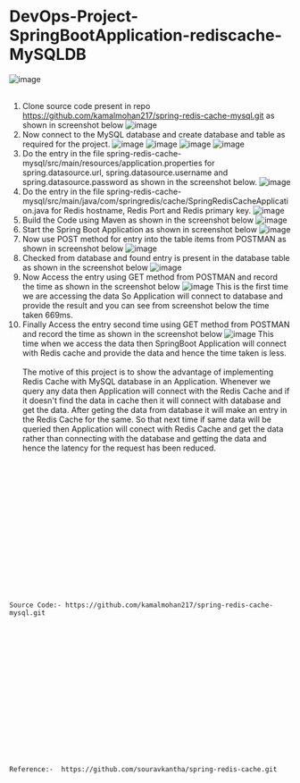 # DevOps-Project-SpringBootApplication-rediscache-MySQLDB
![image](https://github.com/kamalmohan217/DevOps-Project-SpringBootApplication-rediscache-MySQLDB/assets/128888356/3e69b205-a5e1-48e0-a7bb-ddea919ade07)
<br><br/>
1. Clone source code present in repo https://github.com/kamalmohan217/spring-redis-cache-mysql.git as shown in screenshot below
![image](https://github.com/kamalmohan217/DevOps-Project-SpringBootApplication-rediscache-MySQLDB/assets/128888356/b61942f3-21e5-488d-affb-51655cec8583)
2. Now connect to the MySQL database and create database and table as required for the project.
![image](https://github.com/kamalmohan217/DevOps-Project-SpringBootApplication-rediscache-MySQLDB/assets/128888356/fbdff5bc-3b7e-4387-bbf9-fe0f4065064b)
![image](https://github.com/kamalmohan217/DevOps-Project-SpringBootApplication-rediscache-MySQLDB/assets/128888356/340b5dcb-91e8-4f77-b128-ac6646704918)
![image](https://github.com/kamalmohan217/DevOps-Project-SpringBootApplication-rediscache-MySQLDB/assets/128888356/533263d8-e51e-4b98-9a90-181c6d5b4bc2)
![image](https://github.com/kamalmohan217/DevOps-Project-SpringBootApplication-rediscache-MySQLDB/assets/128888356/5ca41da0-2cac-4044-94d8-3392be2c43cc)
3. Do the entry in the file spring-redis-cache-mysql/src/main/resources/application.properties for spring.datasource.url, spring.datasource.username and spring.datasource.password as shown in the screenshot below.
![image](https://github.com/kamalmohan217/DevOps-Project-SpringBootApplication-rediscache-MySQLDB/assets/128888356/d6af64b1-850c-4c7c-8e20-6fbf4129e170)
4. Do the entry in the file spring-redis-cache-mysql/src/main/java/com/springredis/cache/SpringRedisCacheApplication.java for Redis hostname, Redis Port and Redis primary key.
![image](https://github.com/kamalmohan217/DevOps-Project-SpringBootApplication-rediscache-MySQLDB/assets/128888356/a3ff0fc7-b1ad-4209-be43-9f328995d606)
5. Build the Code using Maven as shown in the screenshot below
![image](https://github.com/kamalmohan217/DevOps-Project-SpringBootApplication-rediscache-MySQLDB/assets/128888356/daf8c7b6-c42c-4996-9a6c-6fda029ac179)
6. Start the Spring Boot Application as shown in screenshot below
![image](https://github.com/kamalmohan217/DevOps-Project-SpringBootApplication-rediscache-MySQLDB/assets/128888356/4e28760a-073c-4c48-b6a0-faddc6824632)
7. Now use POST method for entry into the table items from POSTMAN as shown in screenshot below
![image](https://github.com/kamalmohan217/DevOps-Project-SpringBootApplication-rediscache-MySQLDB/assets/128888356/96ae74c7-4819-44c4-ad8b-e4855bc5d58b)
8. Checked from database and found entry is present in the database table as shown in the screenshot below
![image](https://github.com/kamalmohan217/DevOps-Project-SpringBootApplication-rediscache-MySQLDB/assets/128888356/b90da209-955a-46ab-93ac-7735bc5d1b4c)
9. Now Access the entry using GET method from POSTMAN and record the time as shown in the screenshot below
![image](https://github.com/kamalmohan217/DevOps-Project-SpringBootApplication-rediscache-MySQLDB/assets/128888356/25eed2b0-054b-434e-af7e-65570228b0ab)
This is the first time we are accessing the data So Application will connect to database and provide the result and you can see from screenshot below the time taken 669ms.
10. Finally Access the entry second time using GET method from POSTMAN and record the time as shown in the screenshot below 
![image](https://github.com/kamalmohan217/DevOps-Project-SpringBootApplication-rediscache-MySQLDB/assets/128888356/490f1926-6eb0-45d3-a16c-1dd591136eba)
This time when we access the data then SpringBoot Application will connect with Redis cache and provide the data and hence the time taken is less.
<br><br/>
The motive of this project is to show the advantage of implementing Redis Cache with MySQL database in an Application. Whenever we query any data then Application will connect with the Redis Cache and if it doesn't find the data in cache then it will connect with database and get the data. After geting the data from database it will make an entry in the Redis Cache for the same. So that next time if same data will be queried then Application will conect with Redis Cache and get the data rather than connecting with the database and getting the data and hence the latency for the request has been reduced.

<br><br/>
<br><br/>
<br><br/>
<br><br/>
<br><br/>
<br><br/>
<br><br/>
```
Source Code:- https://github.com/kamalmohan217/spring-redis-cache-mysql.git
```
<br><br/>
<br><br/>
<br><br/>
<br><br/>
<br><br/>
<br><br/>
<br><br/>
```
Reference:-  https://github.com/souravkantha/spring-redis-cache.git
```
